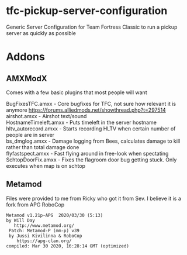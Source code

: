 # tfc-pickup-server-configuration
Generic Server Configuration for Team Fortress Classic to run a pickup server as quickly as possible

# Addons

## AMXModX

Comes with a few basic plugins that most people will want

BugFixesTFC.amxx - Core bugfixes for TFC, not sure how relevant it is anymore https://forums.alliedmods.net/showthread.php?t=297514 <br />
airshot.amxx - Airshot text/sound <br />
HostnameTimeleft.amxx - Puts timeleft in the server hostname <br />
hltv_autorecord.amxx - Starts recording HLTV when certain number of people are in server <br />
bs_dmglog.amxx - Damage logging from Bees, calculates damage to kill rather than total damage done <br />
flyfastspect.amxx - Fast flying around in free-look when spectating <br />
SchtopDoorFix.amxx - Fixes the flagroom door bug getting stuck. Only executes when map is on schtop <br />

## Metamod
Files were provided to me from Ricky who got it from Sev. I believe it is a fork from APG RoboCop

```
Metamod v1.21p-APG  2020/03/30 (5:13)
by Will Day
   http://www.metamod.org/
 Patch: Metamod-P (mm-p) v39
 by Jussi Kivilinna & RoboCop
    https://apg-clan.org/
compiled: Mar 30 2020, 16:28:14 GMT (optimized)
```
